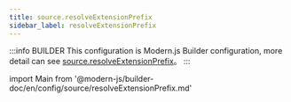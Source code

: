 ```yaml
---
title: source.resolveExtensionPrefix
sidebar_label: resolveExtensionPrefix
---
```


:::info BUILDER
This configuration is Modern.js Builder configuration, more detail can see [source.resolveExtensionPrefix](https://modernjs.dev/builder/zh/api/config-source.html#source-resolveextensionprefix)。
:::

import Main from '@modern-js/builder-doc/en/config/source/resolveExtensionPrefix.md'

<Main />
